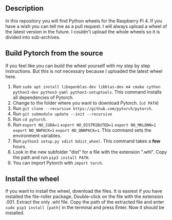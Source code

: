 ## Description
In this repository you will find Python wheels for the Raspberry Pi 4.
If you have a wish you can tell me as a pull request. I will always upload a wheel of the latest version in the future.
I couldn't upload the whole wheels so it is divided into sub-archives.
## Build Pytorch from the source
If you feel like you can build the wheel yourself with my step by step instructions.
But this is not necessary because I uploaded the latest wheel here.
 1. Run `sudo apt install libopenblas-dev libblas-dev m4 cmake cython python3-dev python3-yaml python3-setuptools`.
This command installs all dependencies of Pytorch.
 3. Change to the folder where you want to download Pytorch. (`cd PATH`)
 4. Run `git clone --recursive https://github.com/pytorch/pytorch`.
 5. Run `git submodule update --init --recursive`
 6. Run `cd pytorch`.
 7. Run `export NO_CUDA=1`
`export NO_DISTRIBUTED=1`
`export NO_MKLDNN=1`
`export NO_NNPACK=1`
`export NO_QNNPACK=1`.
This command sets the environment variables.
 8. Run `python3 setup.py sdist bdist_wheel`.
This command takes a **few** hours.
 9. Look in the new subfolder "dist" for a file with the extension ".whl".
Copy the path and run `pip3 install PATH`.
 10. You can import Pytorch with `import torch`.
 
 ## Install the wheel
If you want to install the wheel, download the files.
It is easiest if you have installed the file-roller package.
Double-click on the file with the extension .001.
Extract the only .whl file.
Copy the path of the extracted file and enter `sudo pip3 install [path]` in the terminal and press Enter.
Now it should be installed.
